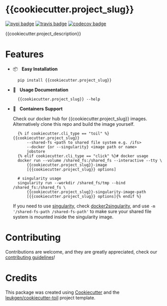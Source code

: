 # {{cookiecutter.project_slug}}

[![pypi badge][pypi_badge]][pypi_base]
[![travis badge][travis_badge]][travis_base]
[![codecov badge][codecov_badge]][codecov_base]

{{cookiecutter.project_description}}

# Features

* 📦 &nbsp; **Easy Installation**

        pip install {{cookiecutter.project_slug}}

* 🍉 &nbsp; **Usage Documentation**

        {{cookiecutter.project_slug}} --help

* 🐳 &nbsp; **Containers Support**

    Check our docker hub for {{cookiecutter.project_slug}} images. Alternatively clone this repo and build the image yourself.

        {% if cookiecutter.cli_type == "toil" %}{{cookiecutter.project_slug}}
            --shared-fs <path to shared file system e.g. /ifs>
            --docker {or --singularity} <image path or name>
            jobstore
        {% elif cookiecutter.cli_type == "click" %}# docker usage
        docker run --volume /shared_fs:/shared_fs --interactive --tty \
            {{cookiecutter.project_slug}}-image
            [{{cookiecutter.project_slug}} options]

        # singularity usage
        singularity run --workdir /shared_fs/tmp --bind /shared_fs:/shared_fs \
            {{cookiecutter.project_slug}}-singularity-image-path
            [{{cookiecutter.project_slug}} options]{% endif %}

    If you need to use [singularity], check [docker2singularity], and use `-m '/shared-fs-path /shared-fs-path'` to make sure your shared file system is mounted inside the singularity image.

# Contributing

Contributions are welcome, and they are greatly appreciated, check our [contributing guidelines](CONTROBUTING.md)!

# Credits

This package was created using [Cookiecutter] and the
[leukgen/cookiecutter-toil] project template.


<!-- References -->
[singularity]: http://singularity.lbl.gov/
[docker2singularity]: https://github.com/singularityware/docker2singularity
[cookiecutter]: https://github.com/audreyr/cookiecutter
[leukgen/cookiecutter-toil]: https://github.com/leukgen/cookiecutter-toil

<!-- Badges -->
[codecov_badge]: https://codecov.io/gh/{{cookiecutter.github_account}}/{{cookiecutter.project_slug}}/branch/master/graph/badge.svg
[codecov_base]: https://codecov.io/gh/{{cookiecutter.github_account}}/{{cookiecutter.project_slug}}
[pypi_badge]: https://img.shields.io/pypi/v/{{cookiecutter.project_slug}}.svg
[pypi_base]: https://pypi.python.org/pypi/{{cookiecutter.project_slug}}
[travis_badge]: https://img.shields.io/travis/{{cookiecutter.github_account}}/{{cookiecutter.project_slug}}.svg
[travis_base]: https://travis-ci.org/{{cookiecutter.github_account}}/{{cookiecutter.project_slug}}
